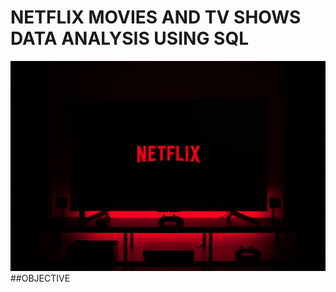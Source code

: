 # NETFLIX MOVIES AND TV SHOWS DATA ANALYSIS USING SQL
 ![NETFLIX LOGO](https://github.com/swetha0460/NETFLIX_SQL_1/blob/main/NETFLIX.IMAGE.jpeg)
##OBJECTIVE
